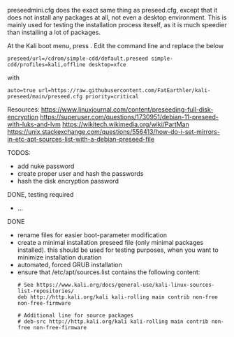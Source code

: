 preseedmini.cfg does the exact same thing as preseed.cfg, except that it does not install any packages at all, not even a desktop environment. This is mainly used for testing the installation process iteself, as it is much speedier than installing a lot of packages.

At the Kali boot menu, press <tab>.
Edit the command line and replace the below

	preseed/url=/cdrom/simple-cdd/default.preseed simple-cdd/profiles=kali,offline desktop=xfce
	
with

	auto=true url=https://raw.githubusercontent.com/FatEarthler/kali-preseed/main/preseed.cfg priority=critical


Resources:
https://www.linuxjournal.com/content/preseeding-full-disk-encryption
https://superuser.com/questions/1730951/debian-11-preseed-with-luks-and-lvm
https://wikitech.wikimedia.org/wiki/PartMan
https://unix.stackexchange.com/questions/556413/how-do-i-set-mirrors-in-etc-apt-sources-list-with-a-debian-preseed-file



TODOS:
- add nuke password
- create proper user and hash the passwords
- hash the disk encryption password


DONE, testing required
- ...


DONE
- rename files for easier boot-parameter modification
- create a minimal installation preseed file (only minimal packages installed). this should be used for testing purposes, when you want to minimize installation duration
- automated, forced GRUB installation
- ensure that /etc/apt/sources.list contains the following content:
	```
	# See https://www.kali.org/docs/general-use/kali-linux-sources-list-repositories/
	deb http://http.kali.org/kali kali-rolling main contrib non-free non-free-firmware
	
	# Additional line for source packages
	# deb-src http://http.kali.org/kali kali-rolling main contrib non-free non-free-firmware
	```
